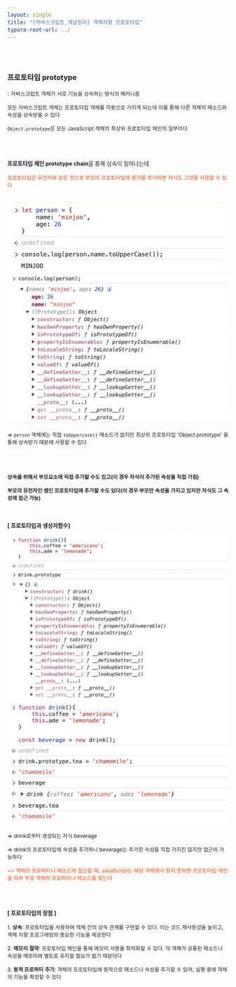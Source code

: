 ```yaml
---
layout: single
title: "[자바스크립트_개념정리] 객체지향 프로토타입"
typora-root-url: ../
---
```




<br>

<br>

### 프로토타입 prototype



 : <span style="font-size:85%;">자바스크립트 객체가 서로 기능을 상속하는 방식의 매커니즘</span>

  <span style="font-size:85%;">모든 자바스크립트 객체는 프로토타입 객체를 자동으로 가지게 되는데 이를 통해 다른 객체의 메소드와 속성을 상속받을 수 있다</span>

  <span style="font-size:85%;">`Object.prototype`은 모든 JavaScript 객체의 최상위 프로토타입 체인의 일부이다</span>

<br>

<br>

<span style="font-size:90%">**프로토타입 체인 prototype chain**을 통해 상속이 일어나는데</span>

<span style="font-size:85%; color:orangered;">프로토타입은 유전자와 같은 것으로 부모의 프로토타입에 뭔가를 추가하면 자식도 그것을 사용할 수 있다</span>

<br>

<img src="/images/2024-06-22-prototype/image-20240623231930510.png" alt="image-20240623231930510" style="zoom:50%;" />

<img src="/images/2024-06-22-prototype/image-20240623233543614.png" alt="image-20240623233543614" style="zoom:50%;" />

<span style="font-size:85%">=> `person` 객체에는 직접 `toUppercase()` 메소드가 없지만 최상위 프로토타입 'Object.prototype' 을 통해 상속받기 때문에  사용할 수 있다</span>

<br>

<br>

<span style="font-size:85%; font-weight:bold;">상속을 위해서 부모요소에 직접 추가할 수도 있고(이 경우 자식이 추가된 속성을 직접 가짐)</span>

<span style="font-size:85%; font-weight:bold;">부모의 유전자인 셈인 프로토타입에 추가할 수도 있다(이 경우 부모만 속성을 가지고 있지만 자식도 그 속성에 접근 가능)</span>

<br>

<span style="font-size:90%; font-weight:bold;">[ 프로토타입과 생성자함수]</span>

<img src="/images/2024-06-22-prototype/image-20240623224635238.png" alt="image-20240623224635238" style="zoom:50%;" />



<br>

<img src="/images/2024-06-22-prototype/image-20240623225045051.png" alt="image-20240623225045051" style="zoom:50%;" />

<span style="font-size:85%">=> drink로부터 생성되는 자식 beverage</span>

<span style="font-size:85%">=> drink의 프로토타입에 속성을 추가하니 beverage는 추가한 속성을 직접 가지진 않지만 접근이 가능하다</span>

<span style="font-size:85%; color:orangered;">=> 객체의 프로퍼티나 메소드에 접근할 때, JavaScript는 해당 객체에서 찾지 못하면 프로토타입 체인을 따라 부모 객체의 프로퍼티나 메소드를 찾는다</span>

<br>

<br>

<span style="font-size:90%; font-weight:bold;">[ 프로토타입의 장점 ]</span>

<span style="font-size:85%;">1. **상속**: 프로토타입을 사용하여 객체 간의 상속 관계를 구현할 수 있다. 이는 코드 재사용성을 높이고, 객체 지향 프로그래밍의 중요한 기능을 제공한다</span>

<span style="font-size:85%;">2. **메모리 절약**: 프로토타입 체인을 통해 메모리 사용을 최적화할 수 있다. 각 객체가 공통된 메소드나 속성을 메모리에 별도로 유지할 필요가 없기 때문이다</span>

<span style="font-size:85%;">3. **동적 프로퍼티 추가**: 객체의 프로토타입에 동적으로 메소드나 속성을 추가할 수 있어, 실행 중에 객체의 기능을 확장할 수 있다</span>
